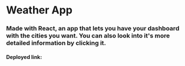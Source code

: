# Weather App

### Made with React, an app that lets you have your dashboard with the cities you want. You can also look into it's more detailed information by clicking it.

#### Deployed link: 
